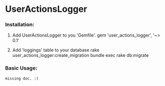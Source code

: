 # UserActionsLogger

### Installation:
1. Add UserActionsLogger to you 'Gemfile'.
    gem 'user_actions_logger', '~> 0.1'
    
2. Add 'loggings' table to your database
    rake user_actions_logger:create_migration
    bundle exec rake db:migrate

### Basic Usage:
    missing doc. :(